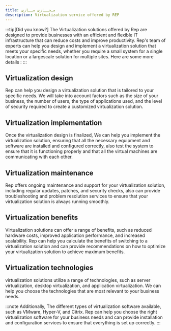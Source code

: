 ```yaml
---
title: مـجــاز‌ی ســازی
description: Virtualization service offered by REP
---
```

:::tip[Did you know?]
The Virtualization solutions offered by Rep are designed to provide businesses with an efficient and flexible IT infrastructure that can reduce costs and improve productivity. Rep's team of experts can help you design and implement a virtualization solution that meets your specific needs, whether you require a small system for a single location or a largescale solution for multiple sites.
Here are some more details :
:::

## Virtualization design
Rep can help you design a virtualization solution that is tailored to your specific needs. We will take into account factors such as the size of your business, the number of users, the type of applications used, and the level of security required to create a customized virtualization solution.

## Virtualization implementation
Once the virtualization design is finalized, We can help you implement the virtualization solution, ensuring that all the necessary equipment and software are installed and configured correctly, also test the system to ensure that it is functioning properly and that all the virtual machines are communicating with each other.

## Virtualization maintenance
Rep offers ongoing maintenance and support for your virtualization solution, including regular updates, patches, and security checks, also can provide troubleshooting and problem resolution services to ensure that your virtualization solution is always running smoothly.

## Virtualization benefits
Virtualization solutions can offer a range of benefits, such as reduced hardware costs, improved application performance, and increased scalability. Rep can help you calculate the benefits of switching to a virtualization solution and can provide recommendations on how to optimize your virtualization solution to achieve maximum benefits.

## Virtualization technologies
virtualization solutions utilize a range of technologies, such as server virtualization, desktop virtualization, and application virtualization. We can help you choose the technologies that are most relevant to your business needs.

:::note
Additionally, The different types of virtualization software available, such as VMware, Hyper-V, and Citrix. Rep can help you choose the right virtualization software for your business needs and can provide installation and configuration services to ensure that everything is set up correctly.
:::